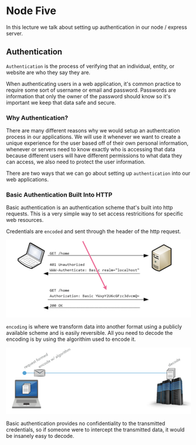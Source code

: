 # Node Five

In this lecture we talk about setting up authentication in our node / express server.

## Authentication

`Authentication` is the process of verifying that an individual, entity, or website are who they say they are.

When authenticating users in a web application, it's common practice to require some sort of username or email and password. Passwords are information that only the owner of the password should know so it's important we keep that data safe and secure.

### Why Authentication?

There are many different reasons why we would setup an authentcation process in our applications. We will use it whenever we want to create a unique experience for the user based off of their own personal information, whenever or servers need to know exactly who is accessing that data because different users will have different permissions to what data they can access, we also need to protect the user information.

There are two ways that we can go about setting up `authentication` into our web applications.

### Basic Authentication Built Into HTTP

Basic authentication is an authentication scheme that's built into http requests. This is a very simple way to set access restricitions for specific web resources.

Credentials are `encoded` and sent through the header of the http request.

![basic auth](images/basicauth.png)

`encoding` is where we transform data into another format using a publicly available scheme and is easily reversible. All you need to decode the encoding is by using the algorithim used to encode it.

![encoding](images/encoding.png)

Basic authentication provides no confidentiality to the transmitted credentials, so if someone were to intercept the transmitted data, it would be insanely easy to decode.

